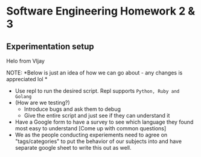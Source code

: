 # Software Engineering Homework 2 & 3

## Experimentation setup 

Helo from VIjay

NOTE: *Below is just an idea of how we can go about - any changes is appreciated lol *
- Use repl to run the desired script. Repl supports `Python, Ruby and Golang`
- (How are we testing?)
  - Introduce bugs and ask them to debug 
  - Give the entire script and just see if they can understand it 
- Have a Google form to have a survey to see which language they found most easy to understand [Come up with common questions]
- We as the people conducting experiements need to agree on "tags/categories" to put the behavior of our subjects into and have separate google sheet to write this out as well. 

